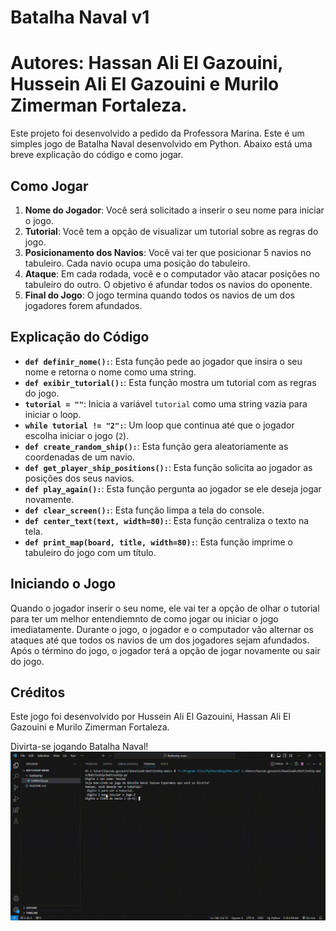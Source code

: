 # Batalha Naval v1

# Autores: Hassan Ali El Gazouini, Hussein Ali El Gazouini e Murilo Zimerman Fortaleza.

  Este projeto foi desenvolvido a pedido da Professora Marina.
Este é um simples jogo de Batalha Naval desenvolvido em Python. Abaixo está uma breve explicação do código e como jogar.

## Como Jogar

1. **Nome do Jogador**: Você será solicitado a inserir o seu nome para iniciar o jogo.
2. **Tutorial**: Você tem a opção de visualizar um tutorial sobre as regras do jogo.
3. **Posicionamento dos Navios**: Você vai ter que posicionar 5 navios no tabuleiro. Cada navio ocupa uma posição do tabuleiro.
4. **Ataque**: Em cada rodada, você e o computador vão atacar posições no tabuleiro do outro. O objetivo é afundar todos os navios do oponente.
5. **Final do Jogo**: O jogo termina quando todos os navios de um dos jogadores forem afundados.

## Explicação do Código

- **`def definir_nome():`**: Esta função pede ao jogador que insira o seu nome e retorna o nome como uma string.
- **`def exibir_tutorial():`**: Esta função mostra um tutorial com as regras do jogo.
- **`tutorial = ""`**: Inicia a variável `tutorial` como uma string vazia para iniciar o loop.
- **`while tutorial != "2":`**: Um loop que continua até que o jogador escolha iniciar o jogo (`2`).
- **`def create_random_ship():`**: Esta função gera aleatoriamente as coordenadas de um navio.
- **`def get_player_ship_positions():`**: Esta função solicita ao jogador as posições dos seus navios.
- **`def play_again():`**: Esta função pergunta ao jogador se ele deseja jogar novamente.
- **`def clear_screen():`**: Esta função limpa a tela do console.
- **`def center_text(text, width=80):`**: Esta função centraliza o texto na tela.
- **`def print_map(board, title, width=80):`**: Esta função imprime o tabuleiro do jogo com um título.

## Iniciando o Jogo

Quando o jogador inserir o seu nome, ele vai ter a  opção de olhar o tutorial para ter um melhor entendiemnto de como jogar ou iniciar o jogo imediatamente. Durante o jogo, o jogador e o computador vão alternar os ataques até que todos os navios de um dos jogadores sejam afundados. Após o término do jogo, o jogador terá a opção de jogar novamente ou sair do jogo.

## Créditos

Este jogo foi desenvolvido por Hussein Ali El Gazouini, Hassan Ali El Gazouini e Murilo Zimerman Fortaleza.

Divirta-se jogando Batalha Naval!
![Gameplay GIF](https://github.com/HusseinGazouini/Battleship/raw/main/Battleship/1gif.gif)

